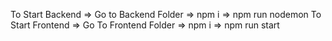 To Start Backend => Go to Backend Folder => npm i => npm run nodemon
To Start Frontend => Go To Frontend Folder => npm i => npm run start
